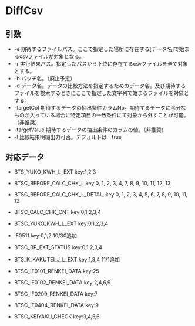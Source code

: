 # DiffCsv
## 引数
* -e  期待するファイルパス。ここで指定した場所に存在する[データ名]で始まるcsvファイルが対象となる。
* -r  実行結果パス。指定したパスから下位に存在するcsvファイルを全て対象とする。
* -b  バッチ名。（廃止予定）
* -d  データ名。データの比較方法を指定するためのデータ名。及び期待するファイルを検索するときにここで指定した文字列で始まるファイルを対象とする。
* -targetCol  期待するデータの抽出条件カラムNo。期待するデータに余分なものが入っている場合に特定項目の一致条件にて対象から外すことが可能。（非推奨）
* -targetValue  期待するデータの抽出条件のカラムの値。（非推奨）
* -l  比較結果明細出力可否。デフォルトは　true
## 対応データ
* BTS_YUKO_KWH_L_EXT key:1,2,3

* BTSC_BEFORE_CALC_CHK_L key:0, 1, 2, 3, 4, 7, 8, 9, 10, 11, 12, 13
* BTSC_BEFORE_CALC_CHK_L_DETAIL key:0, 1, 2, 3, 4, 5, 6, 7, 8, 9, 10, 11, 12
* BTSC_CALC_CHK_CNT key:0,1,2,3,4
* BTSC_YUKO_KWH_L_EXT  key:0,1,2,3,4
* IF0511 key:0,1,2
10/30追加
* BTSC_BP_EXT_STATUS key:0,1,2,3,4
* BTS_K_KAKUTEI_J_L_EXT key:1,3,4
11/1追加
* BTSC_IF0101_RENKEI_DATA key:25
* BTSC_IF0102_RENKEI_DATA key:2,4,6,9
* BTSC_IF0209_RENKEI_DATA key:7
* BTSC_IF0404_RENKEI_DATA key:9
* BTSC_KEIYAKU_CHECK key:3,4,5,6
